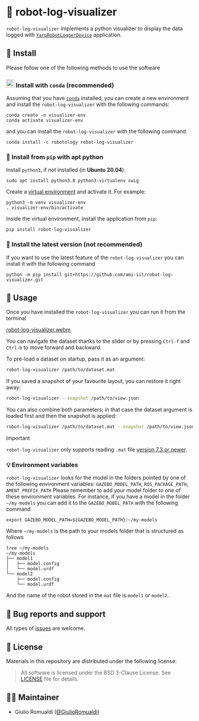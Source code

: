 # 🤖 robot-log-visualizer

`robot-log-visualizer` implements a python visualizer to display the data logged with
[`YarpRobotLoggerDevice`](https://github.com/ami-iit/bipedal-locomotion-framework/tree/master/devices/YarpRobotLoggerDevice) application.

## 📝 Install

Please follow one of the following methods to use the software

### <img src="https://github.com/ami-iit/robot-log-visualizer/assets/16744101/8de4bc21-26be-4ec5-a262-6179b53ef082" width="22" height="22"/> Install with `conda` (recommended)

Assuming that you have [`conda`](https://docs.conda.io/en/latest/) installed, you can create a new environment and install the `robot-log-visualizer` with the following commands:
```console
conda create -n visualizer-env
conda activate visualizer-env
```
 and you can install the `robot-log-visualizer` with the following command
```console
conda install -c robotology robot-log-visualizer
```

### 🐍 Install from `pip` with apt python

Install `python3`, if not installed (in **Ubuntu 20.04**):

```console
sudo apt install python3.8 python3-virtualenv swig
```

Create a [virtual environment](https://docs.python.org/3/library/venv.html#venv-def) and activate it. For example:
```console
python3 -m venv visualizer-env
. visualizer-env/bin/activate
```

Inside the virtual environment, install the application from `pip`:

```console
pip install robot-log-visualizer
```

### 👷 Install the latest version (not recommended)
If you want to use the latest feature of the `robot-log-visualizer` you can install it with the
following command
```console
python -m pip install git+https://github.com/ami-iit/robot-log-visualizer.git
```

## 🏃 Usage

Once you have installed the `robot-log-visualizer` you can run it from the terminal

[robot-log-visualizer.webm](https://github.com/ami-iit/robot-log-visualizer/assets/16744101/3fd5c516-da17-4efa-b83b-392b5ce1383b)

You can navigate the dataset thanks to the slider or by pressing `Ctrl-f` and `Ctrl-b` to move
forward and backward.

To pre-load a dataset on startup, pass it as an argument:

```bash
robot-log-visualizer /path/to/dataset.mat
```

If you saved a snapshot of your favourite layout, you can restore it right away:

```bash
robot-log-visualizer --snapshot /path/to/view.json
```

You can also combine both parameters; in that case the dataset argument is loaded first and then
the snapshot is applied:

```bash
robot-log-visualizer /path/to/dataset.mat --snapshot /path/to/view.json
```

> [!IMPORTANT]
> `robot-log-visualizer` only supports reading `.mat` file [version 7.3 or newer](https://www.mathworks.com/help/matlab/import_export/mat-file-versions.html).

### 💡 Environment variables
`robot-log-visualizer` looks for the model in the folders pointed by one of the following environment variables:
`GAZEBO_MODEL_PATH`, `ROS_PACKAGE_PATH`, `AMENT_PREFIX_PATH` Please remember to add your model folder to one of these
environment variables.
For instance, if you have a model in the folder `~/my-models` you can add it to the `GAZEBO_MODEL_PATH` with the
following command
```console
export GAZEBO_MODEL_PATH=${GAZEBO_MODEL_PATH}:~/my-models
 ```
Where `~/my-models` is the path to your models folder that is structured as follows
```console
tree ~/my-models
~/my-models
├── model1
│   ├── model.config
│   └── model.urdf
└── model2
    ├── model.config
    └── model.urdf
```
And the name of the robot stored in the `mat` file is `model1` or `model2`.

##  🐛 Bug reports and support
All types of [issues](https://github.com/ami-iit/robot-log-visualizer/issues/new) are welcome.

## 📝 License
Materials in this repository are distributed under the following license:

> All software is licensed under the BSD 3-Clause License. See [LICENSE](https://github.com/ami-iit/robot-log-visualizer/blob/main/LICENSE) file for details.

## 🧑‍💻 Maintainer

* Giulio Romualdi ([@GiulioRomualdi](https://github.com/GiulioRomualdi))
